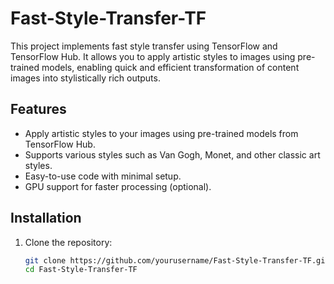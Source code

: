 # Fast-Style-Transfer-TF
This project implements fast style transfer using TensorFlow and TensorFlow Hub. It allows you to apply artistic styles to images using pre-trained models, enabling quick and efficient transformation of content images into stylistically rich outputs.

## Features

- Apply artistic styles to your images using pre-trained models from TensorFlow Hub.
- Supports various styles such as Van Gogh, Monet, and other classic art styles.
- Easy-to-use code with minimal setup.
- GPU support for faster processing (optional).

## Installation

1. Clone the repository:

   ```bash
   git clone https://github.com/yourusername/Fast-Style-Transfer-TF.git
   cd Fast-Style-Transfer-TF
